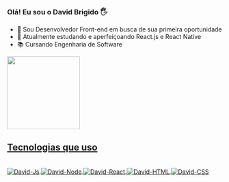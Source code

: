 ### Olá! Eu sou o David Brigido 🖐

- 🔭 Sou Desenvolvedor Front-end em busca de sua primeira oportunidade
- 🌱 Atualmente estudando e aperfeiçoando React.js e React Native
- 📚 Cursando Engenharia de Software
<div>
  <a href="https://github.com/DavidGBbr">
  <img height="170em" src="https://github-readme-stats.vercel.app/api?username=DavidGBbr&show_icons=true&theme=dark&include_all_commits=true&count_private=true"/>
</div>
  
## Tecnologias que uso 
  
<div style="display: inline_block"><br>
  <img align="center" alt="David-Js" src="https://img.shields.io/badge/JavaScript-323330?style=for-the-badge&logo=javascript&logoColor=F7DF1E">
  <img align="center" alt="David-Node" src="https://img.shields.io/badge/Node.js-43853D?style=for-the-badge&logo=node.js&logoColor=white">
  <img align="center" alt="David-React" src="https://img.shields.io/badge/React-20232A?style=for-the-badge&logo=react&logoColor=61DAFB">
  <img align="center" alt="David-HTML" src="https://img.shields.io/badge/HTML5-E34F26?style=for-the-badge&logo=html5&logoColor=white">
  <img align="center" alt="David-CSS" src="https://img.shields.io/badge/CSS3-1572B6?style=for-the-badge&logo=css3&logoColor=white">
</div><br/>
  

 
